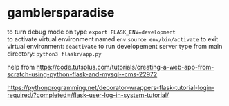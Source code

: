# gamblersparadise
to turn debug mode on type `export FLASK_ENV=development` <br />
to activate virtual environment named `env` `source env/bin/activate`
to exit virtual environment: `deactivate`
to run developement server type from main directory: `python3 flaskr/app.py`









help from https://code.tutsplus.com/tutorials/creating-a-web-app-from-scratch-using-python-flask-and-mysql--cms-22972

https://pythonprogramming.net/decorator-wrappers-flask-tutorial-login-required/?completed=/flask-user-log-in-system-tutorial/
